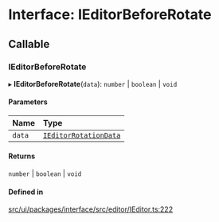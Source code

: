 # Interface: IEditorBeforeRotate

## Callable

### IEditorBeforeRotate

▸ **IEditorBeforeRotate**(`data`): `number` \| `boolean` \| `void`

#### Parameters

| Name | Type |
| :------ | :------ |
| `data` | [`IEditorRotationData`](IEditorRotationData.md) |

#### Returns

`number` \| `boolean` \| `void`

#### Defined in

[src/ui/packages/interface/src/editor/IEditor.ts:222](https://github.com/leaferjs/leafer-ui/blob/60106e52e15189ef407f949c7d78e5668e97d1c6/packages/interface/src/editor/IEditor.ts#L222)
